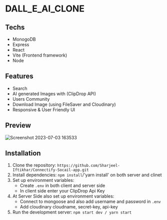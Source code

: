 # DALL_E_AI_CLONE
## Techs
- MonogoDB
- Express
- React
- Vite (Frontend framework)
- Node

## Features
- Search
- AI generated Images with (ClipDrop API)
- Users Community
- Download Image (using FileSaver and Cloudinary)
- Responsive & User Friendly UI
  
## Preview

![Screenshot 2023-07-03 163533](https://github.com/Sharjeel-Iftikhar/DALL-E_AI_CLONE/assets/81877716/22cf5189-a020-45a5-b51b-45e9e1da98f1)

## Installation
1. Clone the repository: `https://github.com/Sharjeel-Iftikhar/Connectify-Socail-app.git`
2. Install dependencies: `npm install`/'yarn install' on both server and clinet
3. Set up environment variables:
   - Create `.env` in both client and server side
   - In client side enter your ClipDrop Api Key
4. At Server Side also set up environment variables:
   - Connect to mongoose and also add username and password in `.env`
   - Add cloudinary cloudname, secret-key, api-key
5. Run the development server: `npm start dev / yarn start`
